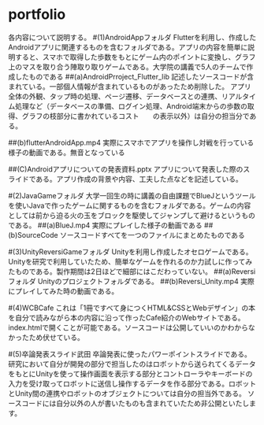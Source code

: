 # portfolio
各内容について説明する。
#(1)AndroidAppフォルダ
  Flutterを利用し、作成したAndroidアプリに関連するものを含むフォルダである。アプリの内容を簡単に説明すると、スマホで取得した歩数をもとにゲーム内のポイントに変換し、グラフ上のマスを取り合う陣取り取りゲームである。大学院の講義で5人のチームで作成したものである
##(a)AndroidPrroject_Flutter_lib
記述したソースコードが含まれている。一部個人情報が含まれているものがあったため削除した。
アプリ全体の外観、タップ時の処理、ページ遷移、データベースとの連携、リアルタイム処理など（データベースの準備、ログイン処理、Android端末からの歩数の取得、グラフの枝部分に書かれているコスト　　の表示以外）は自分の担当分である。

##(b)flutterAndroidApp.mp4
実際にスマホでアプリを操作し対戦を行っている様子の動画である。無音となっている

##(C)Androidアプリについての発表資料.pptx
アプリについて発表した際のスライドである。アプリ作成の背景や内容、工夫した点などを記述している。

#(2)JavaGameフォルダ
大学一回生の時に講義の自由課題でBlueJというツールを使いJavaで作ったゲームに関するものを含むフォルダである。ゲームの内容としては前から迫る火の玉をブロックを駆使してジャンプして避けるというものである。
##(a)BlueJ.mp4
実際にプレイした様子の動画である
##(b)SourceCode
ソースコードすべてを一つのファイルにまとめたものである

#(3)UnityReversiGameフォルダ
Unityを利用し作成したオセロゲームである。Unityを研究で利用していたため、簡単なゲームを作れるのか力試しに作ってみたものである。製作期間は2日ほどで細部にはこだわっていない。
##(a)Reversiフォルダ
Unityのプロジェクトフォルダである。
##(b)Reversi_Unity.mp4
実際にプレイしてみた時の動画である。

#(4)WCBCafe
これは「1冊ですべて身につくHTML&CSSとWebデザイン」の本を自分で読みながら本の内容に沿って作ったCafe紹介のWebサイトである。index.htmlで開くことが可能である。ソースコードは公開していいのかわからなかったため伏せている。

#(5)卒論発表スライド武田
卒論発表に使ったパワーポイントスライドである。研究において自分が開発の部分で担当したのはロボットから送られてくるデータをもとにUnityを使って操作画面を表示する部分とコントローラやキーボードの入力を受け取ってロボットに送信し操作するデータを作る部分である。ロボットとUnity間の連携やロボットのオブジェクトについては自分の担当外である。
ソースコードには自分以外の人が書いたものも含まれていたため非公開といたします。